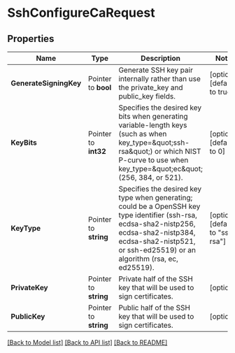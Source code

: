 # SshConfigureCaRequest


## Properties

Name | Type | Description | Notes
------------ | ------------- | ------------- | -------------
**GenerateSigningKey** | Pointer to **bool** | Generate SSH key pair internally rather than use the private_key and public_key fields. | [optional] [default to true]
**KeyBits** | Pointer to **int32** | Specifies the desired key bits when generating variable-length keys (such as when key_type&#x3D;\&quot;ssh-rsa\&quot;) or which NIST P-curve to use when key_type&#x3D;\&quot;ec\&quot; (256, 384, or 521). | [optional] [default to 0]
**KeyType** | Pointer to **string** | Specifies the desired key type when generating; could be a OpenSSH key type identifier (ssh-rsa, ecdsa-sha2-nistp256, ecdsa-sha2-nistp384, ecdsa-sha2-nistp521, or ssh-ed25519) or an algorithm (rsa, ec, ed25519). | [optional] [default to "ssh-rsa"]
**PrivateKey** | Pointer to **string** | Private half of the SSH key that will be used to sign certificates. | [optional] 
**PublicKey** | Pointer to **string** | Public half of the SSH key that will be used to sign certificates. | [optional] 





[[Back to Model list]](../README.md#documentation-for-models) [[Back to API list]](../README.md#documentation-for-api-endpoints) [[Back to README]](../README.md)


